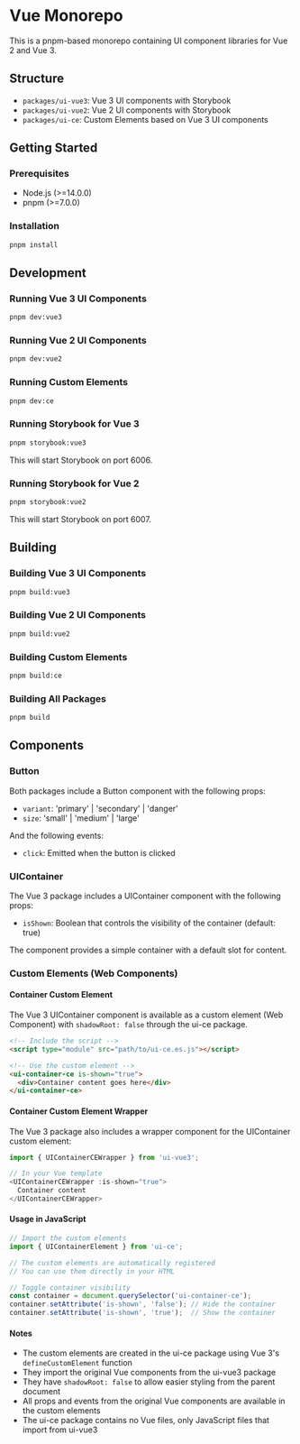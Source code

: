 # Vue Monorepo

This is a pnpm-based monorepo containing UI component libraries for Vue 2 and Vue 3.

## Structure

- `packages/ui-vue3`: Vue 3 UI components with Storybook
- `packages/ui-vue2`: Vue 2 UI components with Storybook
- `packages/ui-ce`: Custom Elements based on Vue 3 UI components

## Getting Started

### Prerequisites

- Node.js (>=14.0.0)
- pnpm (>=7.0.0)

### Installation

```bash
pnpm install
```

## Development

### Running Vue 3 UI Components

```bash
pnpm dev:vue3
```

### Running Vue 2 UI Components

```bash
pnpm dev:vue2
```

### Running Custom Elements

```bash
pnpm dev:ce
```

### Running Storybook for Vue 3

```bash
pnpm storybook:vue3
```

This will start Storybook on port 6006.

### Running Storybook for Vue 2

```bash
pnpm storybook:vue2
```

This will start Storybook on port 6007.

## Building

### Building Vue 3 UI Components

```bash
pnpm build:vue3
```

### Building Vue 2 UI Components

```bash
pnpm build:vue2
```

### Building Custom Elements

```bash
pnpm build:ce
```

### Building All Packages

```bash
pnpm build
```

## Components

### Button

Both packages include a Button component with the following props:

- `variant`: 'primary' | 'secondary' | 'danger'
- `size`: 'small' | 'medium' | 'large'

And the following events:

- `click`: Emitted when the button is clicked

### UIContainer

The Vue 3 package includes a UIContainer component with the following props:

- `isShown`: Boolean that controls the visibility of the container (default: true)

The component provides a simple container with a default slot for content.

### Custom Elements (Web Components)

#### Container Custom Element

The Vue 3 UIContainer component is available as a custom element (Web Component) with `shadowRoot: false` through the ui-ce package.

```html
<!-- Include the script -->
<script type="module" src="path/to/ui-ce.es.js"></script>

<!-- Use the custom element -->
<ui-container-ce is-shown="true">
  <div>Container content goes here</div>
</ui-container-ce>
```

#### Container Custom Element Wrapper

The Vue 3 package also includes a wrapper component for the UIContainer custom element:

```javascript
import { UIContainerCEWrapper } from 'ui-vue3';

// In your Vue template
<UIContainerCEWrapper :is-shown="true">
  Container content
</UIContainerCEWrapper>
```

#### Usage in JavaScript

```javascript
// Import the custom elements
import { UIContainerElement } from 'ui-ce';

// The custom elements are automatically registered
// You can use them directly in your HTML

// Toggle container visibility
const container = document.querySelector('ui-container-ce');
container.setAttribute('is-shown', 'false'); // Hide the container
container.setAttribute('is-shown', 'true');  // Show the container
```

#### Notes

- The custom elements are created in the ui-ce package using Vue 3's `defineCustomElement` function
- They import the original Vue components from the ui-vue3 package
- They have `shadowRoot: false` to allow easier styling from the parent document
- All props and events from the original Vue components are available in the custom elements
- The ui-ce package contains no Vue files, only JavaScript files that import from ui-vue3
